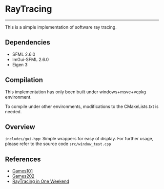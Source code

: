 # RayTracing
-----
This is a simple implementation of software ray tracing.

## Dependencies
- SFML 2.6.0
- ImGui-SFML 2.6.0
- Eigen 3

## Compilation
This implementation has only been built under windows+msvc+vcpkg environment.

To compile under other environments, modifications to the CMakeLists.txt is needed.

## Overview

`includes/gui.hpp`: Simple wrappers for easy of display. For further usage, please refer to the source code `src/window_test.cpp`

## References
- [Games101](https://games-cn.org/intro-graphics/)
- [Games202](https://games-cn.org/games202/)
- [RayTracing in One Weekend](https://raytracing.github.io/)